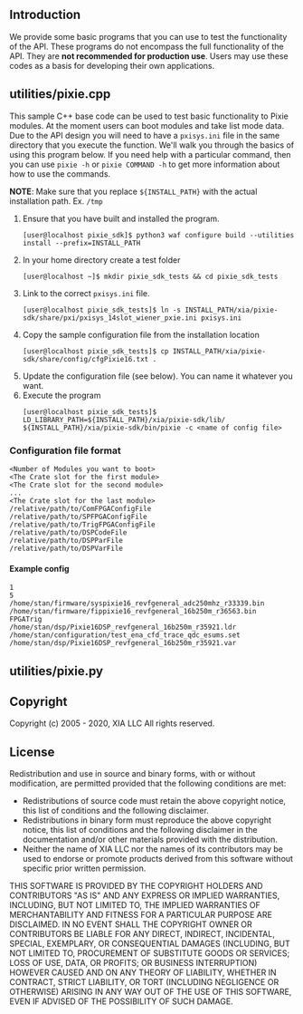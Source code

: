 ## Introduction
We provide some basic programs that you can use to test the functionality of the API. These programs do not encompass
the full functionality of the API. They are **not recommended for production use**. Users may use these codes as a 
basis for developing their own applications.

## utilities/pixie.cpp
This sample C++ base code can be used to test basic functionality to Pixie modules. At the moment users can boot modules
and take list mode data. Due to the API design you will need to have a `pxisys.ini` file in the same directory that 
you execute the function. We'll walk you through the basics of using this program below. If you need help with a 
particular command, then you can use `pixie -h` or `pixie COMMAND -h` to get more information about how to use the commands.

**NOTE**: Make sure that you replace `${INSTALL_PATH}` with the actual installation path. Ex. `/tmp`  

1. Ensure that you have built and installed the program.
   ```shell script
   [user@localhost pixie_sdk]$ python3 waf configure build --utilities install --prefix=INSTALL_PATH
   ```
1. In your home directory create a test folder
   ```shell script
   [user@localhost ~]$ mkdir pixie_sdk_tests && cd pixie_sdk_tests
   ```
1. Link to the correct `pxisys.ini` file.
   ```shell script
   [user@localhost pixie_sdk_tests]$ ln -s INSTALL_PATH/xia/pixie-sdk/share/pxi/pxisys_14slot_wiener_pxie.ini pxisys.ini
   ```
1. Copy the sample configuration file from the installation location
   ```shell script
   [user@localhost pixie_sdk_tests]$ cp INSTALL_PATH/xia/pixie-sdk/share/config/cfgPixie16.txt .
   ```
1. Update the configuration file (see below). You can name it whatever you want.
1. Execute the program
   ```shell script
   [user@localhost pixie_sdk_tests]$ LD_LIBRARY_PATH=${INSTALL_PATH}/xia/pixie-sdk/lib/ ${INSTALL_PATH}/xia/pixie-sdk/bin/pixie -c <name of config file>
   ```

### Configuration file format
```
<Number of Modules you want to boot>
<The Crate slot for the first module>
<The Crate slot for the second module>
...
<The Crate slot for the last module>
/relative/path/to/ComFPGAConfigFile
/relative/path/to/SPFPGAConfigFile
/relative/path/to/TrigFPGAConfigFile
/relative/path/to/DSPCodeFile
/relative/path/to/DSPParFile
/relative/path/to/DSPVarFile
```
#### Example config
```
1
5
/home/stan/firmware/syspixie16_revfgeneral_adc250mhz_r33339.bin
/home/stan/firmware/fippixie16_revfgeneral_16b250m_r36563.bin
FPGATrig
/home/stan/dsp/Pixie16DSP_revfgeneral_16b250m_r35921.ldr
/home/stan/configuration/test_ena_cfd_trace_qdc_esums.set
/home/stan/dsp/Pixie16DSP_revfgeneral_16b250m_r35921.var
```

## utilities/pixie.py


## Copyright
Copyright (c) 2005 - 2020, XIA LLC
All rights reserved.

## License
Redistribution and use in source and binary forms,
with or without modification, are permitted provided
that the following conditions are met:

  * Redistributions of source code must retain the above
    copyright notice, this list of conditions and the
    following disclaimer.
  * Redistributions in binary form must reproduce the
    above copyright notice, this list of conditions and the
    following disclaimer in the documentation and/or other
    materials provided with the distribution.
  * Neither the name of XIA LLC nor the names of its
    contributors may be used to endorse or promote
    products derived from this software without
    specific prior written permission.

THIS SOFTWARE IS PROVIDED BY THE COPYRIGHT HOLDERS AND
CONTRIBUTORS "AS IS" AND ANY EXPRESS OR IMPLIED WARRANTIES,
INCLUDING, BUT NOT LIMITED TO, THE IMPLIED WARRANTIES OF
MERCHANTABILITY AND FITNESS FOR A PARTICULAR PURPOSE ARE DISCLAIMED.
IN NO EVENT SHALL THE COPYRIGHT OWNER OR CONTRIBUTORS BE LIABLE
FOR ANY DIRECT, INDIRECT, INCIDENTAL, SPECIAL, EXEMPLARY, OR
CONSEQUENTIAL DAMAGES (INCLUDING, BUT NOT LIMITED TO,
PROCUREMENT OF SUBSTITUTE GOODS OR SERVICES; LOSS OF USE,
DATA, OR PROFITS; OR BUSINESS INTERRUPTION) HOWEVER CAUSED AND ON
ANY THEORY OF LIABILITY, WHETHER IN CONTRACT, STRICT LIABILITY, OR
TORT (INCLUDING NEGLIGENCE OR OTHERWISE) ARISING IN ANY WAY OUT OF
THE USE OF THIS SOFTWARE, EVEN IF ADVISED OF THE POSSIBILITY OF
SUCH DAMAGE.
